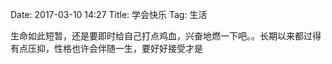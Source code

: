 Date: 2017-03-10 14:27
Title: 学会快乐
Tag: 生活

生命如此短暂，还是要即时给自己打点鸡血，兴奋地燃一下吧。。长期以来都过得有点压抑，性格也许会伴随一生，要好好接受才是